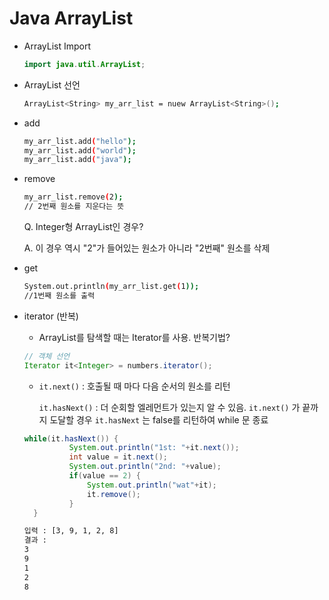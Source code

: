 # Java ArrayList

* ArrayList Import

  ```java
  import java.util.ArrayList;
  ```

* ArrayList 선언

  ```bash
  ArrayList<String> my_arr_list = nuew ArrayList<String>();
  ```

* add

  ```bash
  my_arr_list.add("hello");
  my_arr_list.add("world");
  my_arr_list.add("java");
  ```

* remove

  ```bash
  my_arr_list.remove(2);
  // 2번째 원소를 지운다는 뜻
  ```

  Q. Integer형 ArrayList인 경우?

  A. 이 경우 역시 "2"가 들어있는 원소가 아니라 "2번째" 원소를 삭제

* get

  ```bash
  System.out.println(my_arr_list.get(1));
  //1번째 원소를 출력
  ```

* iterator (반복)

  * ArrayList를 탐색할 때는 Iterator를 사용. 반복기법?

  ```java
  // 객체 선언
  Iterator it<Integer> = numbers.iterator();
  ```

  * `it.next()` : 호출될 때 마다 다음 순서의 원소를 리턴

     `it.hasNext()` : 더 순회할 엘레먼트가 있는지 알 수 있음. `it.next()` 가 끝까지 도달할 경우 `it.hasNext` 는 false를 리턴하여 while 문 종료

  ```java
  while(it.hasNext()) {
  			System.out.println("1st: "+it.next());
  			int value = it.next();
  			System.out.println("2nd: "+value);
  			if(value == 2) {
  				System.out.println("wat"+it);
  				it.remove();
  			}
  	}
  ```

  ```bash
  입력 : [3, 9, 1, 2, 8]
  결과 : 
  3
  9
  1
  2
  8
  ```

  
